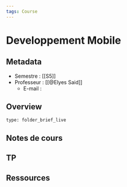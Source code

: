 ```yaml
---
tags: Course
---
```


# Developpement Mobile 
## Metadata 
* Semestre : [[S5]]
* Professeur : [[@Elyes Said]]
	* E-mail : 
## Overview
 
```ccard
type: folder_brief_live
```
 
## Notes de cours
## TP
## Ressources 